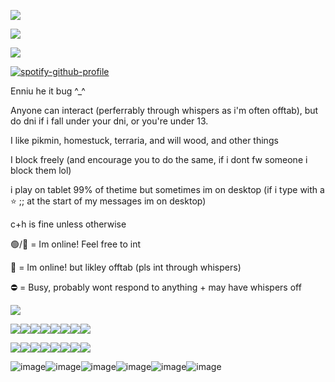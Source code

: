 ![](https://files.catbox.moe/4a9i1x.jpg)

![](https://komarev.com/ghpvc/?username=plutopawzz&color=189bcc&style=for-the-badge)

![](https://files.catbox.moe/oax0ia.png)

[![spotify-github-profile](https://spotify-github-profile.kittinanx.com/api/view?uid=31nlxgfjxx4ezh3trhymv2ij57um&cover_image=true&theme=novatorem&show_offline=false&background_color=121212&interchange=false&bar_color=53b14f&bar_color_cover=false)](https://github.com/kittinan/spotify-github-profile)

Enniu he it bug ^_^

Anyone can interact (perferrably through whispers as i'm often offtab), but do dni if i fall under your dni, or you're under 13.

I like pikmin, homestuck, terraria, and will wood, and other things

I block freely (and encourage you to do the same, if i dont fw someone i block them lol)

i play on tablet 99% of thetime but sometimes im on desktop (if i type with a ⭐ ;; at the start of my messages im on desktop)

c+h is fine unless otherwise

🟢/💬 = Im online! Feel free to int

🌙 = Im online! but likley offtab (pls int through whispers)

⛔ = Busy, probably wont respond to anything + may have whispers off

![](https://files.catbox.moe/oax0ia.png)

![](https://files.catbox.moe/lbgt3d.webp)![](https://files.catbox.moe/1q6iff.gif)![](https://files.catbox.moe/chcfly.png)![](https://files.catbox.moe/p68a3c.gif)![](https://files.catbox.moe/w3uclb.png)![](https://files.catbox.moe/92sn1h.png)![](https://files.catbox.moe/ybb156.png)![](https://files.catbox.moe/zze4da.png)

![](https://files.catbox.moe/jaxumc.gif)![](https://files.catbox.moe/46009h.png)![](https://files.catbox.moe/srqkf6.webp)![](https://files.catbox.moe/jj7oz4.png)![](https://files.catbox.moe/fk3gm7.png)![](https://files.catbox.moe/gw21qd.webp)![](https://files.catbox.moe/nygrhw.png)![](https://files.catbox.moe/cewjfl.webp)

![image](https://github.com/user-attachments/assets/ee850c5f-3aca-48b5-a7ff-d279dace812c)![image](https://github.com/user-attachments/assets/1b39c527-a4c2-4e24-9fb6-870ffd8026dc)![image](https://github.com/user-attachments/assets/4d29c6d8-038d-4f52-8627-54bf94d15ca7)![image](https://github.com/user-attachments/assets/08f89514-8fc8-451d-b154-cab898b2edcc)![image](https://github.com/user-attachments/assets/f0942820-85fb-4a02-97ef-5c09b0f29664)![image](https://github.com/user-attachments/assets/e0e790e3-d4c3-411e-ba20-1fb90fc8622f)


